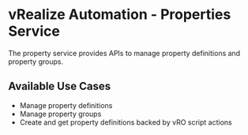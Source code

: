 # vRealize Automation - Properties Service

The property service provides APIs to manage property definitions and property groups.

## Available Use Cases

* Manage property definitions
* Manage property groups
* Create and get property definitions backed by vRO script actions